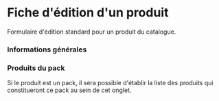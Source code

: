 # Fiche d'édition d'un produit
Formulaire d'édition standard pour un produit du catalogue.

### Informations générales

### Produits du pack
Si le produit est un pack, il sera possible d'établir la liste des produits qui constitueront ce pack au sein de cet onglet.



